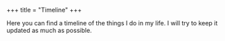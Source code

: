 +++
title = "Timeline"
+++


Here you can find a timeline of the things I do in my life. I will try to keep it updated as much as possible.